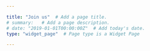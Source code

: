 ```yaml
---

title: "Join us"  # Add a page title.
# summary:   # Add a page description.
# date: "2019-01-01T00:00:00Z"  # Add today's date.
type: "widget_page"  # Page type is a Widget Page

---
```

